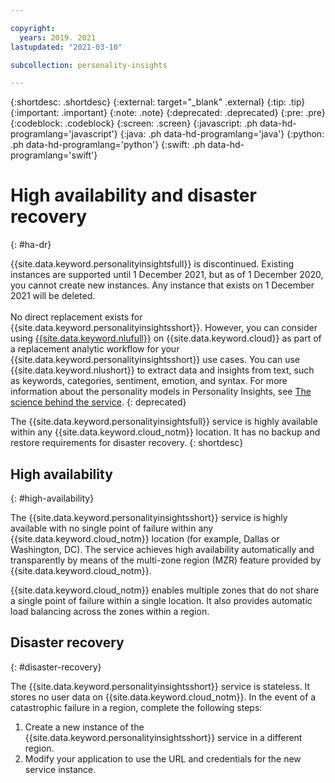 ```yaml
---

copyright:
  years: 2019. 2021
lastupdated: "2021-03-10"

subcollection: personality-insights

---
```


{:shortdesc: .shortdesc}
{:external: target="_blank" .external}
{:tip: .tip}
{:important: .important}
{:note: .note}
{:deprecated: .deprecated}
{:pre: .pre}
{:codeblock: .codeblock}
{:screen: .screen}
{:javascript: .ph data-hd-programlang='javascript'}
{:java: .ph data-hd-programlang='java'}
{:python: .ph data-hd-programlang='python'}
{:swift: .ph data-hd-programlang='swift'}

# High availability and disaster recovery
{: #ha-dr}

{{site.data.keyword.personalityinsightsfull}} is discontinued. Existing instances are supported until 1 December 2021, but as of 1 December 2020, you cannot create new instances. Any instance that exists on 1 December 2021 will be deleted.<br/><br/>No direct replacement exists for {{site.data.keyword.personalityinsightsshort}}. However, you can consider using [{{site.data.keyword.nlufull}}](/docs/natural-language-understanding?topic=natural-language-understanding-about) on {{site.data.keyword.cloud}} as part of a replacement analytic workflow for your {{site.data.keyword.personalityinsightsshort}} use cases. You can use {{site.data.keyword.nlushort}} to extract data and insights from text, such as keywords, categories, sentiment, emotion, and syntax. For more information about the personality models in Personality Insights, see [The science behind the service](/docs/personality-insights?topic=personality-insights-science).
{: deprecated}

The {{site.data.keyword.personalityinsightsfull}} service is highly available within any {{site.data.keyword.cloud_notm}} location. It has no backup and restore requirements for disaster recovery.
{: shortdesc}

## High availability
{: #high-availability}

The {{site.data.keyword.personalityinsightsshort}} service is highly available with no single point of failure within any {{site.data.keyword.cloud_notm}} location (for example, Dallas or Washington, DC). The service achieves high availability automatically and transparently by means of the multi-zone region (MZR) feature provided by {{site.data.keyword.cloud_notm}}.

{{site.data.keyword.cloud_notm}} enables multiple zones that do not share a single point of failure within a single location. It also provides automatic load balancing across the zones within a region.

## Disaster recovery
{: #disaster-recovery}

The {{site.data.keyword.personalityinsightsshort}} service is stateless. It stores no user data on {{site.data.keyword.cloud_notm}}. In the event of a catastrophic failure in a region, complete the following steps:

1.  Create a new instance of the {{site.data.keyword.personalityinsightsshort}} service in a different region.
1.  Modify your application to use the URL and credentials for the new service instance.
